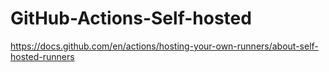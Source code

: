 # GitHub-Actions-Self-hosted
https://docs.github.com/en/actions/hosting-your-own-runners/about-self-hosted-runners

